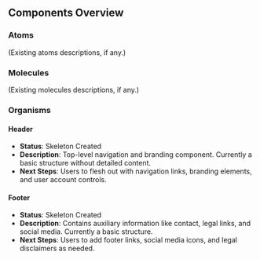 ## Components Overview

### Atoms
(Existing atoms descriptions, if any.)

### Molecules
(Existing molecules descriptions, if any.)

### Organisms

#### Header
- **Status**: Skeleton Created
- **Description**: Top-level navigation and branding component. Currently a basic structure without detailed content.
- **Next Steps**: Users to flesh out with navigation links, branding elements, and user account controls.

#### Footer
- **Status**: Skeleton Created
- **Description**: Contains auxiliary information like contact, legal links, and social media. Currently a basic structure.
- **Next Steps**: Users to add footer links, social media icons, and legal disclaimers as needed.
